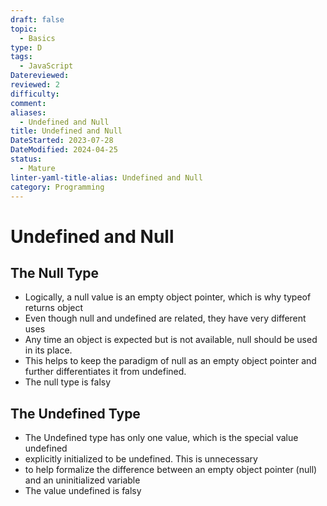 ```yaml
---
draft: false
topic:
  - Basics
type: D
tags:
  - JavaScript
Datereviewed: 
reviewed: 2
difficulty: 
comment: 
aliases:
  - Undefined and Null
title: Undefined and Null
DateStarted: 2023-07-28
DateModified: 2024-04-25
status:
  - Mature
linter-yaml-title-alias: Undefined and Null
category: Programming
---
```


# Undefined and Null

## The Null Type

- Logically, a null value is an empty object pointer, which is why typeof returns object
- Even though null and undefined are related, they have very different uses
- Any time an object is expected but is not available, null should be used in its place.
- This helps to keep the paradigm of null as an empty object pointer and further differentiates it from undefined.
- The null type is falsy

## The Undefined Type

- The Undefined type has only one value, which is the special value undefined
- explicitly initialized to be undefined. This is unnecessary
- to help formalize the difference between an empty object pointer (null) and an uninitialized variable
- The value undefined is falsy
